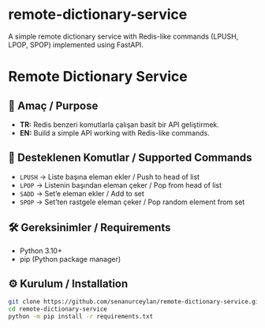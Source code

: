 # remote-dictionary-service
A simple remote dictionary service with Redis-like commands (LPUSH, LPOP, SPOP) implemented using FastAPI.
# Remote Dictionary Service

## 📌 Amaç / Purpose
- **TR:** Redis benzeri komutlarla çalışan basit bir API geliştirmek.  
- **EN:** Build a simple API working with Redis-like commands.

## 🧩 Desteklenen Komutlar / Supported Commands
- `LPUSH` → Liste başına eleman ekler / Push to head of list  
- `LPOP` → Listenin başından eleman çeker / Pop from head of list  
- `SADD` → Set’e eleman ekler / Add to set  
- `SPOP` → Set’ten rastgele eleman çeker / Pop random element from set  

## 🛠️ Gereksinimler / Requirements
- Python 3.10+  
- pip (Python package manager)

## ⚙️ Kurulum / Installation
```bash
git clone https://github.com/senanurceylan/remote-dictionary-service.git
cd remote-dictionary-service
python -m pip install -r requirements.txt
